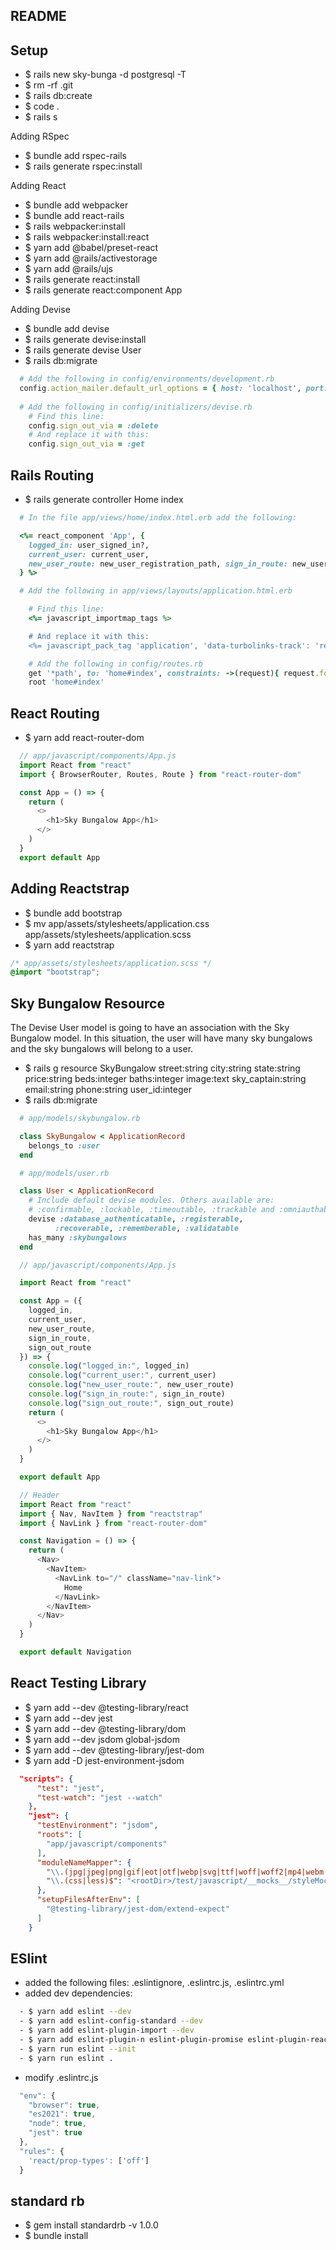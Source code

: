 ## README

## Setup
  - $ rails new sky-bunga -d postgresql -T
  - $ rm -rf .git
  - $ rails db:create
  - $ code .
  - $ rails s

  Adding RSpec
  - $ bundle add rspec-rails
  - $ rails generate rspec:install

  Adding React
  - $ bundle add webpacker
  - $ bundle add react-rails
  - $ rails webpacker:install
  - $ rails webpacker:install:react
  - $ yarn add @babel/preset-react
  - $ yarn add @rails/activestorage
  - $ yarn add @rails/ujs
  - $ rails generate react:install
  - $ rails generate react:component App

  Adding Devise
  - $ bundle add devise
  - $ rails generate devise:install
  - $ rails generate devise User
  - $ rails db:migrate
```ruby
  # Add the following in config/environments/development.rb
  config.action_mailer.default_url_options = { host: 'localhost', port: 3000 }
  
  # Add the following in config/initializers/devise.rb
    # Find this line:
    config.sign_out_via = :delete
    # And replace it with this:
    config.sign_out_via = :get
```

## Rails Routing
- $ rails generate controller Home index
```ruby
  # In the file app/views/home/index.html.erb add the following:

  <%= react_component 'App', {
    logged_in: user_signed_in?,
    current_user: current_user,
    new_user_route: new_user_registration_path, sign_in_route: new_user_session_path, sign_out_route: destroy_user_session_path
  } %>

  # Add the following in app/views/layouts/application.html.erb

    # Find this line:
    <%= javascript_importmap_tags %>

    # And replace it with this:
    <%= javascript_pack_tag 'application', 'data-turbolinks-track': 'reload' %>

    # Add the following in config/routes.rb
    get '*path', to: 'home#index', constraints: ->(request){ request.format.html? }
    root 'home#index'
```

## React Routing
- $ yarn add react-router-dom

```javascript
  // app/javascript/components/App.js
  import React from "react"
  import { BrowserRouter, Routes, Route } from "react-router-dom"

  const App = () => {
    return (
      <>
        <h1>Sky Bungalow App</h1>
      </>
    )
  }
  export default App
```

## Adding Reactstrap
- $ bundle add bootstrap
- $ mv app/assets/stylesheets/application.css app/assets/stylesheets/application.scss
- $ yarn add reactstrap
```css
/* app/assets/stylesheets/application.scss */
@import "bootstrap";
```

## Sky Bungalow Resource
The Devise User model is going to have an association with the Sky Bungalow model. In this situation, the user will have many sky bungalows and the sky bungalows will belong to a user.

- $ rails g resource SkyBungalow street:string city:string state:string price:string beds:integer baths:integer image:text sky_captain:string email:string phone:string user_id:integer
- $ rails db:migrate
```ruby
  # app/models/skybungalow.rb

  class SkyBungalow < ApplicationRecord
    belongs_to :user
  end

  # app/models/user.rb

  class User < ApplicationRecord
    # Include default devise modules. Others available are:
    # :confirmable, :lockable, :timeoutable, :trackable and :omniauthable
    devise :database_authenticatable, :registerable,
          :recoverable, :rememberable, :validatable
    has_many :skybungalows
  end
```
```javascript
  // app/javascript/components/App.js

  import React from "react"

  const App = ({
    logged_in,
    current_user,
    new_user_route,
    sign_in_route,
    sign_out_route
  }) => {
    console.log("logged_in:", logged_in)
    console.log("current_user:", current_user)
    console.log("new_user_route:", new_user_route)
    console.log("sign_in_route:", sign_in_route)
    console.log("sign_out_route:", sign_out_route)
    return (
      <>
        <h1>Sky Bungalow App</h1>
      </>
    )
  }

  export default App

  // Header
  import React from "react"
  import { Nav, NavItem } from "reactstrap"
  import { NavLink } from "react-router-dom"

  const Navigation = () => {
    return (
      <Nav>
        <NavItem>
          <NavLink to="/" className="nav-link">
            Home
          </NavLink>
        </NavItem>
      </Nav>
    )
  }

  export default Navigation
```

## React Testing Library
- $ yarn add --dev @testing-library/react
- $ yarn add --dev jest
- $ yarn add --dev @testing-library/dom
- $ yarn add --dev jsdom global-jsdom
- $ yarn add --dev @testing-library/jest-dom
- $ yarn add -D jest-environment-jsdom

```json
  "scripts": {
      "test": "jest",
      "test-watch": "jest --watch"
    },
    "jest": {
      "testEnvironment": "jsdom",
      "roots": [
        "app/javascript/components"
      ],
      "moduleNameMapper": {
        "\\.(jpg|jpeg|png|gif|eot|otf|webp|svg|ttf|woff|woff2|mp4|webm|wav|mp3|m4a|aac|oga)$": "<rootDir>/test/javascript/__mocks__/fileMock.js",
        "\\.(css|less)$": "<rootDir>/test/javascript/__mocks__/styleMock.js"
      },
      "setupFilesAfterEnv": [
        "@testing-library/jest-dom/extend-expect"
      ]
    }
```
## ESlint
- added the following files: .eslintignore, .eslintrc.js, .eslintrc.yml
- added dev dependencies:
```bash
  - $ yarn add eslint --dev
  - $ yarn add eslint-config-standard --dev
  - $ yarn add eslint-plugin-import --dev
  - $ yarn add eslint-plugin-n eslint-plugin-promise eslint-plugin-react --dev
  - $ yarn run eslint --init
  - $ yarn run eslint .
```
- modify .eslintrc.js
```javascript
  "env": {
    "browser": true,
    "es2021": true,
    "node": true,
    "jest": true
  },
  "rules": { 
    'react/prop-types': ['off']
  }
```

## standard rb
- $ gem install standardrb -v 1.0.0
- $ bundle install